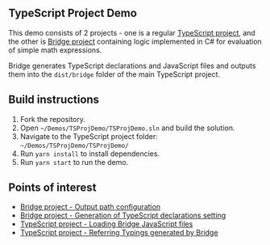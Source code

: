 ## TypeScript Project Demo

This demo consists of 2 projects - one is a regular [TypeScript project](https://github.com/bridgedotnet/Demos/tree/master/TSProjDemo/TSProjDemo), and the other is [Bridge project](https://github.com/bridgedotnet/Demos/tree/master/TSProjDemo/TSProjDemo.Bridge) containing logic implemented in C# for evaluation of simple math expressions. 

Bridge generates TypeScript declarations and JavaScript files and outputs them into the `dist/bridge` folder of the main TypeScript project.

## Build instructions

1. Fork the repository.
1. Open `~/Demos/TSProjDemo/TSProjDemo.sln` and build the solution.
1. Navigate to the TypeScript project folder: `~/Demos/TSProjDemo/TSProjDemo/`
1. Run `yarn install` to install dependencies.
1. Run `yarn start` to run the demo.

## Points of interest

- [Bridge project - Output path configuration](https://github.com/bridgedotnet/Demos/blob/42d92a9563a539ae2a10cb6de526a765c1c89e54/TSProjDemo/TSProjDemo.Bridge/bridge.json#L6)
- [Bridge project - Generation of TypeScript declarations setting](https://github.com/bridgedotnet/Demos/blob/42d92a9563a539ae2a10cb6de526a765c1c89e54/TSProjDemo/TSProjDemo.Bridge/bridge.json#L38)
- [TypeScript project - Loading Bridge JavaScript files](https://github.com/bridgedotnet/Demos/blob/42d92a9563a539ae2a10cb6de526a765c1c89e54/TSProjDemo/TSProjDemo/src/app.ts#L3-L4)
- [TypeScript project - Referring Typings generated by Bridge](https://github.com/bridgedotnet/Demos/blob/42d92a9563a539ae2a10cb6de526a765c1c89e54/TSProjDemo/TSProjDemo/src/mathDemo.ts#L1)
